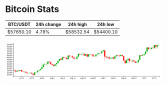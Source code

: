 # Bitcoin Stats

BTC/USDT|24h change|24h high|24h low|
|---|---|---|---|
|$57650.10|4.78%|$58532.54|$54400.10|

<img src="./chart.svg">
